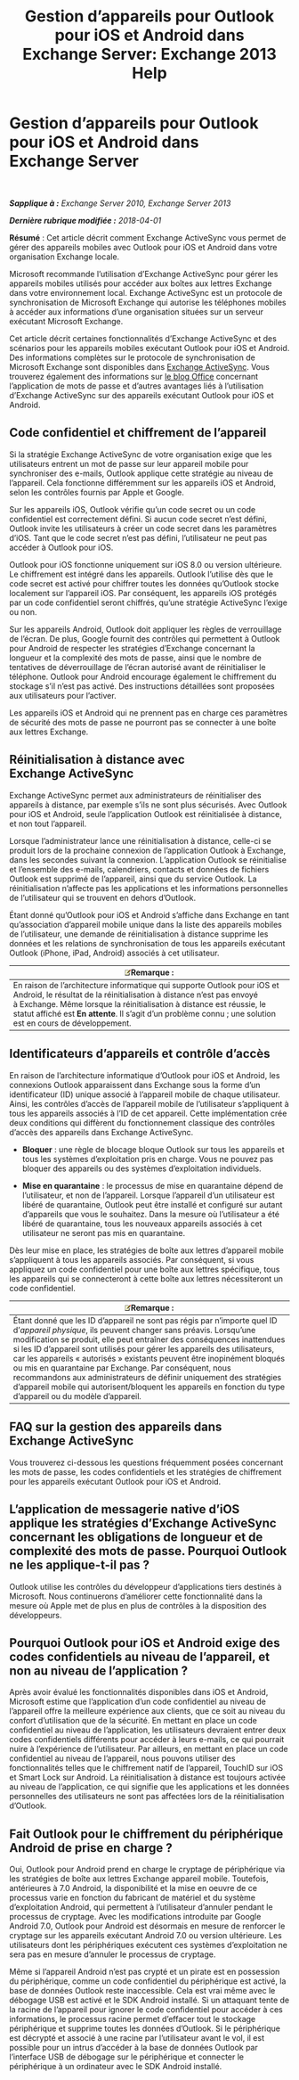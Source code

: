 ﻿---
title: 'Gestion d’appareils pour Outlook pour iOS et Android dans Exchange Server: Exchange 2013 Help'
TOCTitle: Gestion d’appareils pour Outlook pour iOS et Android dans Exchange Server
ms:assetid: 16ce7d24-be74-4466-b126-828a67f69b6e
ms:mtpsurl: https://technet.microsoft.com/fr-fr/library/Mt465748(v=EXCHG.150)
ms:contentKeyID: 70086937
ms.date: 05/23/2018
mtps_version: v=EXCHG.150
ms.translationtype: MT
---

# Gestion d’appareils pour Outlook pour iOS et Android dans Exchange Server

 

_**Sapplique à :** Exchange Server 2010, Exchange Server 2013_

_**Dernière rubrique modifiée :** 2018-04-01_

**Résumé** : Cet article décrit comment Exchange ActiveSync vous permet de gérer des appareils mobiles avec Outlook pour iOS et Android dans votre organisation Exchange locale.

Microsoft recommande l’utilisation d’Exchange ActiveSync pour gérer les appareils mobiles utilisés pour accéder aux boîtes aux lettres Exchange dans votre environnement local. Exchange ActiveSync est un protocole de synchronisation de Microsoft Exchange qui autorise les téléphones mobiles à accéder aux informations d’une organisation situées sur un serveur exécutant Microsoft Exchange.

Cet article décrit certaines fonctionnalités d’Exchange ActiveSync et des scénarios pour les appareils mobiles exécutant Outlook pour iOS et Android. Des informations complètes sur le protocole de synchronisation de Microsoft Exchange sont disponibles dans [Exchange ActiveSync](exchange-activesync-exchange-2013-help.md). Vous trouverez également des informations sur [le blog Office](https://go.microsoft.com/fwlink/p/?linkid=62392) concernant l’application de mots de passe et d’autres avantages liés à l’utilisation d’Exchange ActiveSync sur des appareils exécutant Outlook pour iOS et Android.

## Code confidentiel et chiffrement de l’appareil

Si la stratégie Exchange ActiveSync de votre organisation exige que les utilisateurs entrent un mot de passe sur leur appareil mobile pour synchroniser des e-mails, Outlook applique cette stratégie au niveau de l’appareil. Cela fonctionne différemment sur les appareils iOS et Android, selon les contrôles fournis par Apple et Google.

Sur les appareils iOS, Outlook vérifie qu’un code secret ou un code confidentiel est correctement défini. Si aucun code secret n’est défini, Outlook invite les utilisateurs à créer un code secret dans les paramètres d’iOS. Tant que le code secret n’est pas défini, l’utilisateur ne peut pas accéder à Outlook pour iOS.

Outlook pour iOS fonctionne uniquement sur iOS 8.0 ou version ultérieure. Le chiffrement est intégré dans les appareils. Outlook l’utilise dès que le code secret est activé pour chiffrer toutes les données qu’Outlook stocke localement sur l’appareil iOS. Par conséquent, les appareils iOS protégés par un code confidentiel seront chiffrés, qu’une stratégie ActiveSync l’exige ou non.

Sur les appareils Android, Outlook doit appliquer les règles de verrouillage de l’écran. De plus, Google fournit des contrôles qui permettent à Outlook pour Android de respecter les stratégies d’Exchange concernant la longueur et la complexité des mots de passe, ainsi que le nombre de tentatives de déverrouillage de l’écran autorisé avant de réinitialiser le téléphone. Outlook pour Android encourage également le chiffrement du stockage s’il n’est pas activé. Des instructions détaillées sont proposées aux utilisateurs pour l’activer.

Les appareils iOS et Android qui ne prennent pas en charge ces paramètres de sécurité des mots de passe ne pourront pas se connecter à une boîte aux lettres Exchange.

## Réinitialisation à distance avec Exchange ActiveSync

Exchange ActiveSync permet aux administrateurs de réinitialiser des appareils à distance, par exemple s’ils ne sont plus sécurisés. Avec Outlook pour iOS et Android, seule l’application Outlook est réinitialisée à distance, et non tout l’appareil.

Lorsque l’administrateur lance une réinitialisation à distance, celle-ci se produit lors de la prochaine connexion de l’application Outlook à Exchange, dans les secondes suivant la connexion. L’application Outlook se réinitialise et l’ensemble des e-mails, calendriers, contacts et données de fichiers Outlook est supprimé de l’appareil, ainsi que du service Outlook. La réinitialisation n’affecte pas les applications et les informations personnelles de l’utilisateur qui se trouvent en dehors d’Outlook.

Étant donné qu’Outlook pour iOS et Android s’affiche dans Exchange en tant qu’association d’appareil mobile unique dans la liste des appareils mobiles de l’utilisateur, une demande de réinitialisation à distance supprime les données et les relations de synchronisation de tous les appareils exécutant Outlook (iPhone, iPad, Android) associés à cet utilisateur.

<table>
<thead>
<tr class="header">
<th><img src="images/JJ159664.note(EXCHG.150).gif" title="Remarque" alt="Remarque" />Remarque :</th>
</tr>
</thead>
<tbody>
<tr class="odd">
<td>En raison de l’architecture informatique qui supporte Outlook pour iOS et Android, le résultat de la réinitialisation à distance n’est pas envoyé à Exchange. Même lorsque la réinitialisation à distance est réussie, le statut affiché est <strong>En attente</strong>. Il s’agit d’un problème connu ; une solution est en cours de développement.</td>
</tr>
</tbody>
</table>


## Identificateurs d’appareils et contrôle d’accès

En raison de l’architecture informatique d’Outlook pour iOS et Android, les connexions Outlook apparaissent dans Exchange sous la forme d’un identificateur (ID) unique associé à l’appareil mobile de chaque utilisateur. Ainsi, les contrôles d’accès de l’appareil mobile de l’utilisateur s’appliquent à tous les appareils associés à l’ID de cet appareil. Cette implémentation crée deux conditions qui diffèrent du fonctionnement classique des contrôles d’accès des appareils dans Exchange ActiveSync.

  - **Bloquer** : une règle de blocage bloque Outlook sur tous les appareils et tous les systèmes d’exploitation pris en charge. Vous ne pouvez pas bloquer des appareils ou des systèmes d’exploitation individuels.

  - **Mise en quarantaine** : le processus de mise en quarantaine dépend de l’utilisateur, et non de l’appareil. Lorsque l’appareil d’un utilisateur est libéré de quarantaine, Outlook peut être installé et configuré sur autant d’appareils que vous le souhaitez. Dans la mesure où l’utilisateur a été libéré de quarantaine, tous les nouveaux appareils associés à cet utilisateur ne seront pas mis en quarantaine.

Dès leur mise en place, les stratégies de boîte aux lettres d’appareil mobile s’appliquent à tous les appareils associés. Par conséquent, si vous appliquez un code confidentiel pour une boîte aux lettres spécifique, tous les appareils qui se connecteront à cette boîte aux lettres nécessiteront un code confidentiel.

<table>
<thead>
<tr class="header">
<th><img src="images/JJ159664.note(EXCHG.150).gif" title="Remarque" alt="Remarque" />Remarque :</th>
</tr>
</thead>
<tbody>
<tr class="odd">
<td>Étant donné que les ID d’appareil ne sont pas régis par n’importe quel ID d’<em>appareil physique</em>, ils peuvent changer sans préavis. Lorsqu’une modification se produit, elle peut entraîner des conséquences inattendues si les ID d’appareil sont utilisés pour gérer les appareils des utilisateurs, car les appareils « autorisés » existants peuvent être inopinément bloqués ou mis en quarantaine par Exchange. Par conséquent, nous recommandons aux administrateurs de définir uniquement des stratégies d’appareil mobile qui autorisent/bloquent les appareils en fonction du type d’appareil ou du modèle d’appareil.</td>
</tr>
</tbody>
</table>


## FAQ sur la gestion des appareils dans Exchange ActiveSync

Vous trouverez ci-dessous les questions fréquemment posées concernant les mots de passe, les codes confidentiels et les stratégies de chiffrement pour les appareils exécutant Outlook pour iOS et Android.

## L’application de messagerie native d’iOS applique les stratégies d’Exchange ActiveSync concernant les obligations de longueur et de complexité des mots de passe. Pourquoi Outlook ne les applique-t-il pas ?

Outlook utilise les contrôles du développeur d’applications tiers destinés à Microsoft. Nous continuerons d’améliorer cette fonctionnalité dans la mesure où Apple met de plus en plus de contrôles à la disposition des développeurs.

## Pourquoi Outlook pour iOS et Android exige des codes confidentiels au niveau de l’appareil, et non au niveau de l’application ?

Après avoir évalué les fonctionnalités disponibles dans iOS et Android, Microsoft estime que l’application d’un code confidentiel au niveau de l’appareil offre la meilleure expérience aux clients, que ce soit au niveau du confort d’utilisation que de la sécurité. En mettant en place un code confidentiel au niveau de l’application, les utilisateurs devraient entrer deux codes confidentiels différents pour accéder à leurs e-mails, ce qui pourrait nuire à l’expérience de l’utilisateur. Par ailleurs, en mettant en place un code confidentiel au niveau de l’appareil, nous pouvons utiliser des fonctionnalités telles que le chiffrement natif de l’appareil, TouchID sur iOS et Smart Lock sur Android. La réinitialisation à distance est toujours activée au niveau de l’application, ce qui signifie que les applications et les données personnelles des utilisateurs ne sont pas affectées lors de la réinitialisation d’Outlook.

## Fait Outlook pour le chiffrement du périphérique Android de prise en charge ?

Oui, Outlook pour Android prend en charge le cryptage de périphérique via les stratégies de boîte aux lettres Exchange appareil mobile. Toutefois, antérieures à 7.0 Android, la disponibilité et la mise en oeuvre de ce processus varie en fonction du fabricant de matériel et du système d’exploitation Android, qui permettent à l’utilisateur d’annuler pendant le processus de cryptage. Avec les modifications introduite par Google Android 7.0, Outlook pour Android est désormais en mesure de renforcer le cryptage sur les appareils exécutant Android 7.0 ou version ultérieure. Les utilisateurs dont les périphériques exécutent ces systèmes d’exploitation ne sera pas en mesure d’annuler le processus de cryptage.

Même si l’appareil Android n’est pas crypté et un pirate est en possession du périphérique, comme un code confidentiel du périphérique est activé, la base de données Outlook reste inaccessible. Cela est vrai même avec le débogage USB est activé et le SDK Android installé. Si un attaquant tente de la racine de l’appareil pour ignorer le code confidentiel pour accéder à ces informations, le processus racine permet d’effacer tout le stockage périphérique et supprime toutes les données d’Outlook. Si le périphérique est décrypté et associé à une racine par l’utilisateur avant le vol, il est possible pour un intrus d’accéder à la base de données Outlook par l’interface USB de débogage sur le périphérique et connecter le périphérique à un ordinateur avec le SDK Android installé.

